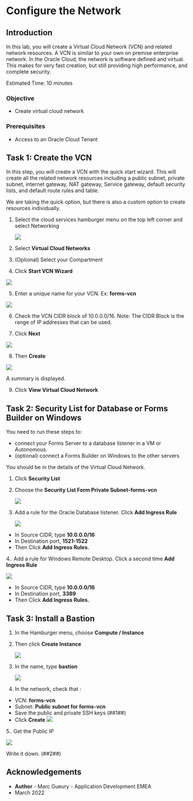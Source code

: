 # Configure the Network #

## Introduction

In this lab, you will create a Virtual Cloud Network (VCN) and related network resources. A VCN is similar to your own on premise enterprise network.  In the Oracle Cloud, the network is software defined and virtual. This makes for very fast creation, but still providing high performance, and complete security. 

Estimated Time: 10 minutes

### Objective

* Create virtual cloud network

### Prerequisites

* Access to an Oracle Cloud Tenant

## Task 1: Create the VCN ##

In this step, you will create a VCN with the quick start wizard. This will create all the related network resources including a public subnet, private subnet, internet gateway, NAT gateway, Service gateway, default security lists, and default route rules and table.

We are taking the quick option, but there is also a custom option to create resources individually.

1. Select the cloud services hamburger menu on the top left corner and select Networking

    ![](./images/forms-hamburger-vcn.png)

2. Select **Virtual Cloud Networks**

3. (Optional) Select your Compartment

4. Click **Start VCN Wizard**

  ![](./images/forms-vcn-start.png)

5. Enter a unique name for your VCN. Ex: **forms-vcn**

 ![](./images/forms-vcn-name.png)

6. Check the VCN CIDR block of 10.0.0.0/16.  Note: The CIDR Block is the range of IP addresses that can be used.

7. Click **Next** 

  ![](./images/forms-vcn-create.png)

8. Then **Create**

  ![](./images/forms-vcn-end.png)

  A summary is displayed. 

9. Click **View Virtual Cloud Network**

## Task 2: Security List for Database or Forms Builder on Windows ##

You need to run these steps to:
- connect your Forms Server to a database listener in a VM or Autonomous. 
- (optional) connect a Forms Builder on Windows to the other servers

You should be in the details of the Virtual Cloud Network.

1. Click **Security List**

2. Choose the **Security List Form Private Subnet-forms-vcn**

   ![](./images/forms-private-seclist.png)

3. Add a rule for the Oracle Database listener. Click **Add Ingress Rule**

   ![](./images/forms-private-ingress-rule.png)

- In Source CIDR, type **10.0.0.0/16**
- In Destination port, **1521-1522**
- Then Click **Add Ingress Rules.**

4.. Add a rule for Windows Remote Desktop. Click a second time **Add Ingress Rule**

   ![](./images/forms-private-ingress-rule-remote-desktop.png)

- In Source CIDR, type **10.0.0.0/16**
- In Destination port, **3389**
- Then Click **Add Ingress Rules.**

## Task 3: Install a Bastion   ##

1. In the Hamburger menu, choose **Compute / Instance**
2. Then click **Create Instance**

   ![](./images/forms-instance.png)

3. In the name, type **bastion**

   ![](./images/forms-bastion-name.png)

4. In the network, check that :
- VCN: **forms-vcn**
- Subnet: **Public subnet for forms-vcn**
- Save the public and private SSH keys (##1##)
- Click **Create**
![](./images/forms-bastion-network-ssh.png)

5.. Get the Public IP

   ![](./images/forms-bastion-public-ip.png)

Write it down. (##2##)

## Acknowledgements ##

- **Author** - Marc Gueury - Application Development EMEA 
- March 2022
